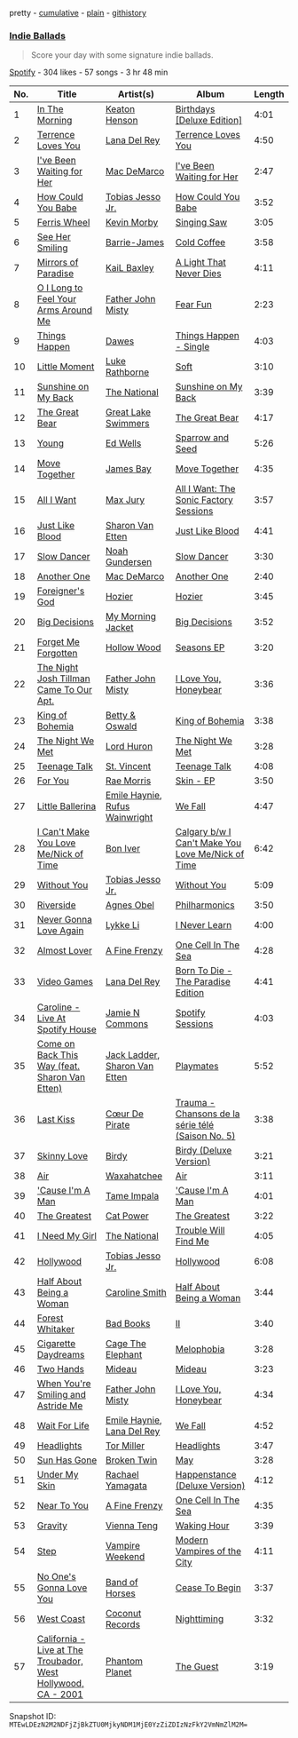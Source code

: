 pretty - [cumulative](/playlists/cumulative/0aXP5u51kHZiKvxkUPq0IL.md) - [plain](/playlists/plain/0aXP5u51kHZiKvxkUPq0IL) - [githistory](https://github.githistory.xyz/mackorone/spotify-playlist-archive/blob/main/playlists/plain/0aXP5u51kHZiKvxkUPq0IL)

### [Indie Ballads](https://open.spotify.com/playlist/0aXP5u51kHZiKvxkUPq0IL)

> Score your day with some signature indie ballads.

[Spotify](https://open.spotify.com/user/spotify) - 304 likes - 57 songs - 3 hr 48 min

| No. | Title | Artist(s) | Album | Length |
|---|---|---|---|---|
| 1 | [In The Morning](https://open.spotify.com/track/5ARxzI7euqmCqljviBbsM2) | [Keaton Henson](https://open.spotify.com/artist/6GFfu1alUSrL7qazImC160) | [Birthdays \[Deluxe Edition\]](https://open.spotify.com/album/2OyV4tTcf9SeD8LptMfldT) | 4:01 |
| 2 | [Terrence Loves You](https://open.spotify.com/track/3NkWdvbs6xEVk3c0vPGhXN) | [Lana Del Rey](https://open.spotify.com/artist/00FQb4jTyendYWaN8pK0wa) | [Terrence Loves You](https://open.spotify.com/album/4xlfiqbKSVzrbUzjbYe2Ia) | 4:50 |
| 3 | [I've Been Waiting for Her](https://open.spotify.com/track/5h1t70SJIElmJEqgrkWHTX) | [Mac DeMarco](https://open.spotify.com/artist/3Sz7ZnJQBIHsXLUSo0OQtM) | [I've Been Waiting for Her](https://open.spotify.com/album/7eGgLQCLsMtrgrjyFCfkk3) | 2:47 |
| 4 | [How Could You Babe](https://open.spotify.com/track/3UQM3V4mjS1DuAqucivt1Q) | [Tobias Jesso Jr.](https://open.spotify.com/artist/3RosuARXNIOfNYoJXR7fzA) | [How Could You Babe](https://open.spotify.com/album/366pymIt28pfphDRjYM0BL) | 3:52 |
| 5 | [Ferris Wheel](https://open.spotify.com/track/4lOMlUFX4qN0d587hfQMDO) | [Kevin Morby](https://open.spotify.com/artist/6fxk3UXHTFYET8qCT9WlBF) | [Singing Saw](https://open.spotify.com/album/1s8RmcZjTuvDt9eQ4MAKLI) | 3:05 |
| 6 | [See Her Smiling](https://open.spotify.com/track/3m1ChU56bSNFdvOHZ649gC) | [Barrie\-James](https://open.spotify.com/artist/2OteRXiAleVQTZbUMWeoOo) | [Cold Coffee](https://open.spotify.com/album/0GGh4y5PxqdJXNK5fHU6HU) | 3:58 |
| 7 | [Mirrors of Paradise](https://open.spotify.com/track/5u1hFiNBLQDWat8IRXuavN) | [KaiL Baxley](https://open.spotify.com/artist/3fV14PAU0MWFaj0Kt8MDWx) | [A Light That Never Dies](https://open.spotify.com/album/3bVTjHIf9SQb5azkxNTVVE) | 4:11 |
| 8 | [O I Long to Feel Your Arms Around Me](https://open.spotify.com/track/17eJJpSWm9JWl4wYmbwixM) | [Father John Misty](https://open.spotify.com/artist/2kGBy2WHvF0VdZyqiVCkDT) | [Fear Fun](https://open.spotify.com/album/0r0uA6OMU5fTbWetcMf867) | 2:23 |
| 9 | [Things Happen](https://open.spotify.com/track/4dzPQVLO4bBEw5pcNVvNaM) | [Dawes](https://open.spotify.com/artist/0CDUUM6KNRvgBFYIbWxJwV) | [Things Happen \- Single](https://open.spotify.com/album/0nJCjlw3AGdO7gYGiZ2sao) | 4:03 |
| 10 | [Little Moment](https://open.spotify.com/track/1dwLyrQXQeDQe14UIdWfFr) | [Luke Rathborne](https://open.spotify.com/artist/0XfDKxRuVIlgnFx0GHj4h6) | [Soft](https://open.spotify.com/album/2qqkqWmqBZ5L7mvsY3tQdH) | 3:10 |
| 11 | [Sunshine on My Back](https://open.spotify.com/track/4VeQ05HWIFQ1gqhsB2dvdq) | [The National](https://open.spotify.com/artist/2cCUtGK9sDU2EoElnk0GNB) | [Sunshine on My Back](https://open.spotify.com/album/2ivssRWgsZ3X0D6g9goT7D) | 3:39 |
| 12 | [The Great Bear](https://open.spotify.com/track/2LXjoDNjwPQup5A02IJKpi) | [Great Lake Swimmers](https://open.spotify.com/artist/2HcZuUtnktqMHm4H1R9gAR) | [The Great Bear](https://open.spotify.com/album/0Bg6hnUfRNPdlxrVYQcA2P) | 4:17 |
| 13 | [Young](https://open.spotify.com/track/2fWvDmPyhZNWdqg00r6W9u) | [Ed Wells](https://open.spotify.com/artist/5VU6y4gxGiF3Es895F7Ee5) | [Sparrow and Seed](https://open.spotify.com/album/0gAx4qI9r3clwvF2oZyVdF) | 5:26 |
| 14 | [Move Together](https://open.spotify.com/track/4kfJRwiUaDYi7vtXfuAeKW) | [James Bay](https://open.spotify.com/artist/4EzkuveR9pLvDVFNx6foYD) | [Move Together](https://open.spotify.com/album/3BKtskG6p5BwZxWSz0Pict) | 4:35 |
| 15 | [All I Want](https://open.spotify.com/track/0JggQ4jzbptIywK9O2BcG2) | [Max Jury](https://open.spotify.com/artist/3MuPVbFDynbq9zRTAqjRxi) | [All I Want: The Sonic Factory Sessions](https://open.spotify.com/album/1LygChf3iU7L1fBzpBD6Y2) | 3:57 |
| 16 | [Just Like Blood](https://open.spotify.com/track/4gML5x1msjfFty29Ks1T9F) | [Sharon Van Etten](https://open.spotify.com/artist/2wJ4vsxWd7df7dRU4KcoDe) | [Just Like Blood](https://open.spotify.com/album/0JGHve50jhJr7BvYsCFhZT) | 4:41 |
| 17 | [Slow Dancer](https://open.spotify.com/track/4e1jkDGXP276kdjQ8jybwZ) | [Noah Gundersen](https://open.spotify.com/artist/34482S5nfxR441wcnVfrHi) | [Slow Dancer](https://open.spotify.com/album/3do0LENZF7CeSby77615rO) | 3:30 |
| 18 | [Another One](https://open.spotify.com/track/3eGW9ANdFCJUqs6pZwH3As) | [Mac DeMarco](https://open.spotify.com/artist/3Sz7ZnJQBIHsXLUSo0OQtM) | [Another One](https://open.spotify.com/album/62jm59Aclvv0KQHNdFsqrM) | 2:40 |
| 19 | [Foreigner's God](https://open.spotify.com/track/7038lbiIM5IE62i6a4qa5Y) | [Hozier](https://open.spotify.com/artist/2FXC3k01G6Gw61bmprjgqS) | [Hozier](https://open.spotify.com/album/36k5aXpxffjVGcNce12GLZ) | 3:45 |
| 20 | [Big Decisions](https://open.spotify.com/track/1XqJU8TLwVCWOO6NUKhpSG) | [My Morning Jacket](https://open.spotify.com/artist/43O3c6wewpzPKwVaGEEtBM) | [Big Decisions](https://open.spotify.com/album/0GU99JAWX8cpDg1TdD3A5k) | 3:52 |
| 21 | [Forget Me Forgotten](https://open.spotify.com/track/3828FzxqSPYBu4K7mzoBZl) | [Hollow Wood](https://open.spotify.com/artist/2jKc8s2nh4zCq8HSQFljXU) | [Seasons EP](https://open.spotify.com/album/1CXK5AjuabAwkb0DRCrQXi) | 3:20 |
| 22 | [The Night Josh Tillman Came To Our Apt.](https://open.spotify.com/track/5UXusQhn77o9f11H4NKFbM) | [Father John Misty](https://open.spotify.com/artist/2kGBy2WHvF0VdZyqiVCkDT) | [I Love You, Honeybear](https://open.spotify.com/album/2A8IKX257C4hJaYUHMhLP7) | 3:36 |
| 23 | [King of Bohemia](https://open.spotify.com/track/34KtmwODrt1ia604Q6mzXy) | [Betty & Oswald](https://open.spotify.com/artist/3Z8uzX8UEtNGYskkZJ9Acp) | [King of Bohemia](https://open.spotify.com/album/0xLHW7kjCKGGRN7uaFRxH0) | 3:38 |
| 24 | [The Night We Met](https://open.spotify.com/track/4iH31mAwPbG9SSPN6nHWgu) | [Lord Huron](https://open.spotify.com/artist/6ltzsmQQbmdoHHbLZ4ZN25) | [The Night We Met](https://open.spotify.com/album/5UGCFUixbUYeYrpfUnlEQA) | 3:28 |
| 25 | [Teenage Talk](https://open.spotify.com/track/0iKsBFbuFNA9eSGvhuncCJ) | [St\. Vincent](https://open.spotify.com/artist/7bcbShaqKdcyjnmv4Ix8j6) | [Teenage Talk](https://open.spotify.com/album/3HG6Nf0745fsytgWLptMXw) | 4:08 |
| 26 | [For You](https://open.spotify.com/track/6wUPboIgs7h3J1CE2Qq0d6) | [Rae Morris](https://open.spotify.com/artist/67xyhWIvYQK5qr6b0gElst) | [Skin \- EP](https://open.spotify.com/album/4nDTeEOiUHCS1YDOurQPC4) | 3:50 |
| 27 | [Little Ballerina](https://open.spotify.com/track/2Zc88UXIORcnvHHeJNRd1b) | [Emile Haynie](https://open.spotify.com/artist/3HlAg5EbFYOdlVPooU9f0K), [Rufus Wainwright](https://open.spotify.com/artist/2PfBzriIMRsCXPDtSy9vg8) | [We Fall](https://open.spotify.com/album/7z7rJeFbyPYjqYSUlmQVNQ) | 4:47 |
| 28 | [I Can't Make You Love Me/Nick of Time](https://open.spotify.com/track/0VXevk74BcLmIbUijIWxfR) | [Bon Iver](https://open.spotify.com/artist/4LEiUm1SRbFMgfqnQTwUbQ) | [Calgary b/w I Can't Make You Love Me/Nick of Time](https://open.spotify.com/album/6AXYiz8q5CQRCNKzM3d7Wy) | 6:42 |
| 29 | [Without You](https://open.spotify.com/track/74Y4S031TBjW4LrMCB13BL) | [Tobias Jesso Jr.](https://open.spotify.com/artist/3RosuARXNIOfNYoJXR7fzA) | [Without You](https://open.spotify.com/album/6uJwyGpFal8cMZ9znvULbQ) | 5:09 |
| 30 | [Riverside](https://open.spotify.com/track/7kaub3iYrvVz5gaPVemsWE) | [Agnes Obel](https://open.spotify.com/artist/1rKrEdI6GKirxWHxIUPYms) | [Philharmonics](https://open.spotify.com/album/7oTWCoBLYtzURvGTFysNf1) | 3:50 |
| 31 | [Never Gonna Love Again](https://open.spotify.com/track/260P406V4ys84uDOFGfcMA) | [Lykke Li](https://open.spotify.com/artist/6oBm8HB0yfrIc9IHbxs6in) | [I Never Learn](https://open.spotify.com/album/4fGqfyineAZmulNxgitERh) | 4:00 |
| 32 | [Almost Lover](https://open.spotify.com/track/3GSYWQNnSdovwC2H8HpziA) | [A Fine Frenzy](https://open.spotify.com/artist/5dTYaRzOn4rXGBLH052EeQ) | [One Cell In The Sea](https://open.spotify.com/album/0Ot7MEgreG2R93aN42M9iK) | 4:28 |
| 33 | [Video Games](https://open.spotify.com/track/24jvD83UgLmrdGjhWTFslY) | [Lana Del Rey](https://open.spotify.com/artist/00FQb4jTyendYWaN8pK0wa) | [Born To Die \- The Paradise Edition](https://open.spotify.com/album/5PW8nAtvf2HV8RYZFd4IrX) | 4:41 |
| 34 | [Caroline \- Live At Spotify House](https://open.spotify.com/track/7AjZ0qsgxGFARwIRBsb102) | [Jamie N Commons](https://open.spotify.com/artist/2FsZnS8gQ8jG1HGnPYNlm9) | [Spotify Sessions](https://open.spotify.com/album/4Np9cPlbJVYWQxl6i4Fhc9) | 4:03 |
| 35 | [Come on Back This Way \(feat\. Sharon Van Etten\)](https://open.spotify.com/track/4znW92ViEZynv5IdBauBZ9) | [Jack Ladder](https://open.spotify.com/artist/7nMCtlEV4oVcC7cAN2MlLn), [Sharon Van Etten](https://open.spotify.com/artist/2wJ4vsxWd7df7dRU4KcoDe) | [Playmates](https://open.spotify.com/album/6prkJPtNTby2uw2n0FTnLY) | 5:52 |
| 36 | [Last Kiss](https://open.spotify.com/track/27H7ftAZmkbROLZuqHZ4QD) | [Cœur De Pirate](https://open.spotify.com/artist/2eRNMtoi82UZUuaL6naDjA) | [Trauma \- Chansons de la série télé \(Saison No\. 5\)](https://open.spotify.com/album/21sYyp0tQfjcIwiu0ULknn) | 3:38 |
| 37 | [Skinny Love](https://open.spotify.com/track/0HRshWRNAwQBROvxXqG3i9) | [Birdy](https://open.spotify.com/artist/2WX2uTcsvV5OnS0inACecP) | [Birdy \(Deluxe Version\)](https://open.spotify.com/album/3sGzkurA1fvEFqh73sWCVA) | 3:21 |
| 38 | [Air](https://open.spotify.com/track/1YQafeyn9ZQwB00u3kuH0k) | [Waxahatchee](https://open.spotify.com/artist/5IWCU0V9evBlW4gIeGY4zF) | [Air](https://open.spotify.com/album/06nwNSJTPSybqzY08z186g) | 3:11 |
| 39 | ['Cause I'm A Man](https://open.spotify.com/track/7Bsty8kmuETmsBC15k2orC) | [Tame Impala](https://open.spotify.com/artist/5INjqkS1o8h1imAzPqGZBb) | ['Cause I'm A Man](https://open.spotify.com/album/4vCPJt9JIOQVowf3el0Thx) | 4:01 |
| 40 | [The Greatest](https://open.spotify.com/track/6CAG3rBGPTAinoqgVD7fBJ) | [Cat Power](https://open.spotify.com/artist/6G7OerKc3eBO9sVkRNopFC) | [The Greatest](https://open.spotify.com/album/2ErZHHnKWGdpUWCwYLjHxU) | 3:22 |
| 41 | [I Need My Girl](https://open.spotify.com/track/7rbCL7W893Zonbfnevku5s) | [The National](https://open.spotify.com/artist/2cCUtGK9sDU2EoElnk0GNB) | [Trouble Will Find Me](https://open.spotify.com/album/2JhR4tjuc3MIKa8v2JaKze) | 4:05 |
| 42 | [Hollywood](https://open.spotify.com/track/6sHdBYQ8xiZ8p4eRuMqKoq) | [Tobias Jesso Jr.](https://open.spotify.com/artist/3RosuARXNIOfNYoJXR7fzA) | [Hollywood](https://open.spotify.com/album/1VP9Nf70JuwYsSGqvMNS9l) | 6:08 |
| 43 | [Half About Being a Woman](https://open.spotify.com/track/4sOlKj8VgiCtlS3hOj6dBS) | [Caroline Smith](https://open.spotify.com/artist/47blM5Op3BJODxUJImwdYE) | [Half About Being a Woman](https://open.spotify.com/album/5CTRcdwpLSIc80Mg4BHCFS) | 3:44 |
| 44 | [Forest Whitaker](https://open.spotify.com/track/2kW59AS9OrpFsuXbi2939R) | [Bad Books](https://open.spotify.com/artist/0e9H8oaYYRCKFXOVv848nt) | [II](https://open.spotify.com/album/1yDgzhR6Dtv7r8F7vOKyIz) | 3:40 |
| 45 | [Cigarette Daydreams](https://open.spotify.com/track/2tznHmp70DxMyr2XhWLOW0) | [Cage The Elephant](https://open.spotify.com/artist/26T3LtbuGT1Fu9m0eRq5X3) | [Melophobia](https://open.spotify.com/album/4EK8gtQfdVsmDTji7gBFlz) | 3:28 |
| 46 | [Two Hands](https://open.spotify.com/track/5A6jSZtXkChF1TPDll1a7p) | [Mideau](https://open.spotify.com/artist/5N0xrDCddc6VkbPCDo9H5K) | [Mideau](https://open.spotify.com/album/3I2PGnWMCuXeWVbKQ3oBpQ) | 3:23 |
| 47 | [When You're Smiling and Astride Me](https://open.spotify.com/track/7wCvdtHmURfT3pE65iXuXl) | [Father John Misty](https://open.spotify.com/artist/2kGBy2WHvF0VdZyqiVCkDT) | [I Love You, Honeybear](https://open.spotify.com/album/7buEcyw6fJF3WPgr06BomH) | 4:34 |
| 48 | [Wait For Life](https://open.spotify.com/track/2SCUYQiMHeWjoEca0XKxZW) | [Emile Haynie](https://open.spotify.com/artist/3HlAg5EbFYOdlVPooU9f0K), [Lana Del Rey](https://open.spotify.com/artist/00FQb4jTyendYWaN8pK0wa) | [We Fall](https://open.spotify.com/album/7z7rJeFbyPYjqYSUlmQVNQ) | 4:52 |
| 49 | [Headlights](https://open.spotify.com/track/2JtrVqAeIyCZ225spGqwPy) | [Tor Miller](https://open.spotify.com/artist/6HCZOENaZRSdEWQVSN8vzL) | [Headlights](https://open.spotify.com/album/6yY0JhdvEnxrqVouVhgqct) | 3:47 |
| 50 | [Sun Has Gone](https://open.spotify.com/track/0sxHNSs2YryW2VIfF2rnK9) | [Broken Twin](https://open.spotify.com/artist/4Y1f57EtKq7YF6DfftpopX) | [May](https://open.spotify.com/album/7lz632MGslCLlPym36livS) | 3:28 |
| 51 | [Under My Skin](https://open.spotify.com/track/234AYE6GUkpgfruH5S4z3E) | [Rachael Yamagata](https://open.spotify.com/artist/7w0qj2HiAPIeUcoPogvOZ6) | [Happenstance \(Deluxe Version\)](https://open.spotify.com/album/66p6CIMdxQFO3Igg9xo14a) | 4:12 |
| 52 | [Near To You](https://open.spotify.com/track/7BNWtMbwnx7A2cbKVG7lhe) | [A Fine Frenzy](https://open.spotify.com/artist/5dTYaRzOn4rXGBLH052EeQ) | [One Cell In The Sea](https://open.spotify.com/album/0Ot7MEgreG2R93aN42M9iK) | 4:35 |
| 53 | [Gravity](https://open.spotify.com/track/2nBIfZzQYsnzTDCSsAhmrs) | [Vienna Teng](https://open.spotify.com/artist/0xbwBKuWBNWfDBFsrRJEJG) | [Waking Hour](https://open.spotify.com/album/5bE7pvKcFGwRX4E4qcYCiE) | 3:39 |
| 54 | [Step](https://open.spotify.com/track/78J9MBkAoqfvyeEpQKJDzD) | [Vampire Weekend](https://open.spotify.com/artist/5BvJzeQpmsdsFp4HGUYUEx) | [Modern Vampires of the City](https://open.spotify.com/album/2Qi2SySN2ePZwMLDSv9Krn) | 4:11 |
| 55 | [No One's Gonna Love You](https://open.spotify.com/track/3LeNQIGi0zwmQm8WShZB95) | [Band of Horses](https://open.spotify.com/artist/0OdUWJ0sBjDrqHygGUXeCF) | [Cease To Begin](https://open.spotify.com/album/4a1jgSYZGMTR6Yp6IiSkbO) | 3:37 |
| 56 | [West Coast](https://open.spotify.com/track/1AtnxUR7yOlRsfjzF2kpuv) | [Coconut Records](https://open.spotify.com/artist/2YKp8Odp8GGbAkVU60Yk2Y) | [Nighttiming](https://open.spotify.com/album/3nBX2HMsJZlhcPxdqu2Wjy) | 3:32 |
| 57 | [California \- Live at The Troubador, West Hollywood, CA \- 2001](https://open.spotify.com/track/4l7vH6zMLfz2P3F5ufpc55) | [Phantom Planet](https://open.spotify.com/artist/0LsTFjEB1IIrh7IlTxs1GY) | [The Guest](https://open.spotify.com/album/4SvTjA2cwASS1cWzEIG0WD) | 3:19 |

Snapshot ID: `MTEwLDEzN2M2NDFjZjBkZTU0MjkyNDM1MjE0YzZiZDIzNzFkY2VmNmZlM2M=`
